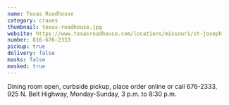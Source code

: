 ```yaml
---
name: Texas Roadhouse
category: craves
thumbnail: texas-roadhouse.jpg
website: https://www.texasroadhouse.com/locations/missouri/st-joseph
number: 816-676-2333
pickup: true
delivery: false
masks: false
masked: true
---
```

Dining room open, curbside pickup, place order online or call 676-2333, 925 N. Belt Highway, Monday-Sunday, 3 p.m. to 8:30 p.m.